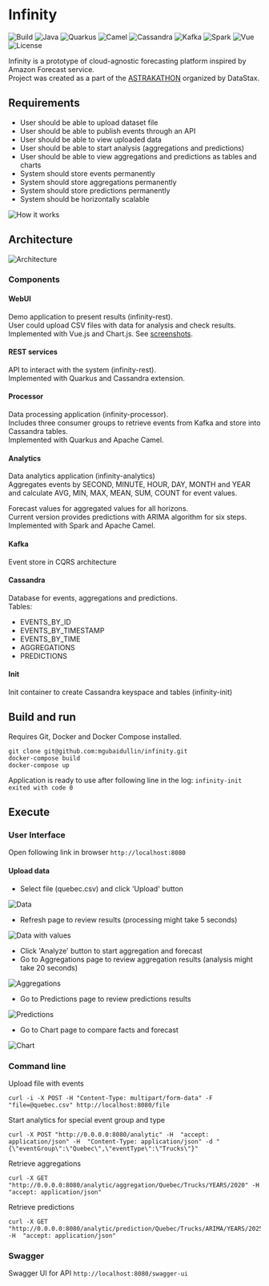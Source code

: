 # Infinity

![Build](https://img.shields.io/badge/Build_with-Fun-orange.svg?style=for-the-badge)
![Java](https://img.shields.io/badge/-Java-orange.svg?style=for-the-badge&logo=java)
![Quarkus](https://img.shields.io/badge/-Quarkus-orange.svg?style=for-the-badge&logo=quarkus)
![Camel](https://img.shields.io/badge/-Camel-orange.svg?style=for-the-badge)
![Cassandra](https://img.shields.io/badge/-Cassandra-orange.svg?style=for-the-badge?logo=apachecassandra)
![Kafka](https://img.shields.io/badge/-Kafka-orange.svg?style=for-the-badge&logo=apachekafka)
![Spark](https://img.shields.io/badge/-Spark-orange.svg?style=for-the-badge?logo=apachespark)
![Vue](https://img.shields.io/badge/-Vue-orange.svg?style=for-the-badge&logo=vue.js)
![License](https://img.shields.io/badge/License-Apache-green.svg?style=for-the-badge&logo=apache)

Infinity is a prototype of cloud-agnostic forecasting platform inspired by Amazon Forecast service.   
Project was created as a part of the [ASTRAKATHON](https://github.com/DataStax-Academy/cassandra-workshop-series/blob/master/week4-AppDev-api/HACKATHON.MD) organized by DataStax.

 
## Requirements
- User should be able to upload dataset file
- User should be able to publish events through an API
- User should be able to view uploaded data
- User should be able to start analysis (aggregations and predictions)
- User should be able to view aggregations and predictions as tables and charts 
- System should store events permanently
- System should store aggregations permanently
- System should store predictions permanently
- System should be horizontally scalable

![How it works](img/how-it-works.png)
 

## Architecture
![Architecture](img/architecture.png)

### Components
#### WebUI
Demo application to present results (infinity-rest).  
User could upload CSV files with data for analysis and check results.  
Implemented with Vue.js and Chart.js. See [screenshots](#user-interface). 

#### REST services
API to interact with the system (infinity-rest).   
Implemented with Quarkus and Cassandra extension.

#### Processor
Data processing application (infinity-processor).  
Includes three consumer groups to retrieve events from Kafka and store into Cassandra tables.  
Implemented with Quarkus and Apache Camel.

#### Analytics
Data analytics application (infinity-analytics)  
Aggregates events by SECOND, MINUTE, HOUR, DAY, MONTH and YEAR  
and calculate AVG, MIN, MAX, MEAN, SUM, COUNT for event values.  

Forecast values for aggregated values for all horizons.  
Current version provides predictions with ARIMA algorithm for six steps.  
Implemented with Spark and Apache Camel.

#### Kafka
Event store in CQRS architecture  

#### Cassandra
Database for events, aggregations and predictions.  
Tables:
- EVENTS_BY_ID
- EVENTS_BY_TIMESTAMP
- EVENTS_BY_TIME
- AGGREGATIONS
- PREDICTIONS

#### Init
Init container to create Cassandra keyspace and tables (infinity-init)

## Build and run
Requires Git, Docker and Docker Compose installed.
```
git clone git@github.com:mgubaidullin/infinity.git
docker-compose build
docker-compose up
```
Application is ready to use after following line in the log: `infinity-init exited with code 0`  

## Execute

### User Interface
Open following link in browser `http://localhost:8080`

#### Upload data
- Select file (quebec.csv) and click 'Upload' button

![Data](img/data.png)

- Refresh page to review results (processing might take 5 seconds)

![Data with values](img/data-values.png)

- Click 'Analyze' button to start aggregation and forecast
- Go to Aggregations page to review aggregation results (analysis might take 20 seconds)

![Aggregations](img/aggregations.png)

- Go to Predictions page to review predictions results

![Predictions](img/predictions.png)

- Go to Chart page to compare facts and forecast

![Chart](img/chart.png)


### Command line
Upload file with events
```
curl -i -X POST -H "Content-Type: multipart/form-data" -F "file=@quebec.csv" http://localhost:8080/file
```
Start analytics for special event group and type
```
curl -X POST "http://0.0.0.0:8080/analytic" -H  "accept: application/json" -H  "Content-Type: application/json" -d "{\"eventGroup\":\"Quebec\",\"eventType\":\"Trucks\"}"
```
Retrieve aggregations
```
curl -X GET "http://0.0.0.0:8080/analytic/aggregation/Quebec/Trucks/YEARS/2020" -H  "accept: application/json"
```
Retrieve predictions
```
curl -X GET "http://0.0.0.0:8080/analytic/prediction/Quebec/Trucks/ARIMA/YEARS/2025" -H  "accept: application/json"
```

### Swagger
Swagger UI for API `http://localhost:8080/swagger-ui`

